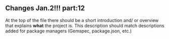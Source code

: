 ## Changes Jan.2!!! part:12

At the top of the file there should be a short introduction and/ or overview that explains **what** the project is. This description should match descriptions added for package managers (Gemspec, package.json, etc.)

